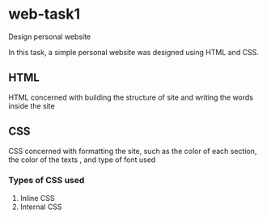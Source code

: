 # web-task1

Design personal website 

In this task, a simple personal website was designed using HTML and CSS.


## HTML
HTML concerned with building the structure of site and  writing the words inside the site

## CSS
CSS concerned with formatting the site, such as the color of each section, the color of the texts , and type of font used 

### Types of CSS used 
1. Inline CSS
2. Internal CSS

